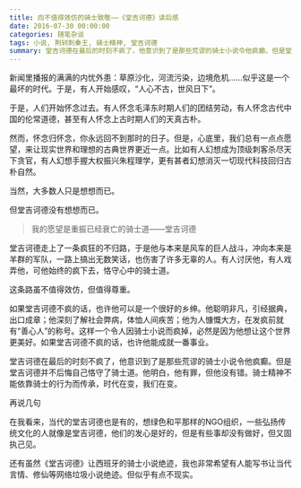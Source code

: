 ```yaml
---
title: 向不值得效仿的骑士致敬——《堂吉诃德》读后感
date: 2016-07-30 00:00:00
categories: 随笔杂谈
tags: 小说, 荆轲刺秦王, 骑士精神, 堂吉诃德
summary: 堂吉诃德在最后的时刻不疯了，他意识到了是那些荒谬的骑士小说令他疯癫。但是堂吉诃德并不后悔自己恪守了骑士道。他明白，他有罪，但他没有错。骑士精神不能依靠骑士的行为而传承，时代在变，我们在变。
---
```


新闻里播报的满满的内忧外患：草原沙化，河流污染，边境危机……似乎这是一个最坏的时代。于是，有人开始感叹，“人心不古，世风日下”。

于是，人们开始怀念过去。有人怀念毛泽东时期人们的团结劳动，有人怀念古代中国的伦常道德，甚至有人怀念上古时期人们的天真古朴。

然而，怀念归怀念，你永远回不到那时的日子。但是，心底里，我们总有一点点愿望，来让现实世界和理想的古典世界更近一点。比如有人幻想成为顶级刺客杀尽天下贪官，有人幻想手握大权振兴朱程理学，更有甚者幻想消灭一切现代科技回归古朴自然。

当然，大多数人只是想想而已。

但堂吉诃德没有想想而已。

> 我的愿望是重振已经衰亡的骑士道——堂吉诃德

堂吉诃德走上了一条疯狂的不归路，于是他与本来是风车的巨人战斗，冲向本来是羊群的军队，一路上搞出无数笑话，也伤害了许多无辜的人。有人讨厌他，有人戏弄他，可他始终的疯下去，恪守心中的骑士道。

这条路虽不值得效仿，但值得尊重。

如果堂吉诃德不疯的话，也许他可以是一个很好的乡绅。他聪明非凡，引经据典，出口成章；他深刻了解社会弊病，体恤人间疾苦；他为人慷慨大方，在发疯前就有“善心人”的称号。这样一个令人因骑士小说而疯掉，必然是因为他想让这个世界更美好。如果堂吉诃德不疯的话，也许他能成就一番事业。

堂吉诃德在最后的时刻不疯了，他意识到了是那些荒谬的骑士小说令他疯癫。但是堂吉诃德并不后悔自己恪守了骑士道。他明白，他有罪，但他没有错。骑士精神不能依靠骑士的行为而传承，时代在变，我们在变。

再说几句

在我看来，当代的堂吉诃德也是有的，想绿色和平那样的NGO组织，一些弘扬传统文化的人就像是堂吉诃德，他们的发心是好的，但是有些事却没有做好，但又固执己见。

还有虽然《堂吉诃德》让西班牙的骑士小说绝迹，我也非常希望有人能写书让当代言情、修仙等网络垃圾小说绝迹。但似乎有点不现实。